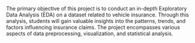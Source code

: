 The primary objective of this project is to conduct an in-depth Exploratory Data Analysis (EDA) on a dataset related to vehicle insurance. Through this analysis, students will gain valuable insights into the patterns, trends, and factors influencing insurance claims. The project encompasses various aspects of data preprocessing, visualization, and statistical analysis.
